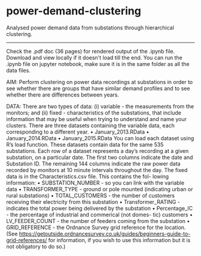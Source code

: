 # power-demand-clustering
Analysed power demand data from substations through hierarchical clustering.
____________________________________________________________________________

Check the .pdf doc (36 pages) for rendered output of the .ipynb file. Download and view locally if it doesn't load till the end.
You can run the .ipynb file on jupyter notebook, make sure it is in the same folder as all the data files.

AIM: Perform clustering on power data recordings at substations in order to see whether there are groups that have similar demand profiles and to see whether there are differences between years.

DATA: There are two types of data: (i) variable - the measurements from the monitors; and (ii) fixed - characteristics of the substations, that include information that may be useful when trying to understand and name your clusters. There are three datasets containing the variable data, each corresponding to a different year. • January_2013.RData • January_2014.RData • January_2015.RData
You can load each dataset using R’s load function. These datasets contain data for the same 535 substations. Each row of a dataset represents a day’s recording at a given substation, on a particular date. The first two columns indicate the date and Substation ID. The remaining 144 columns indicate the raw power data recorded by monitors at 10 minute intervals throughout the day.
The fixed data is in the Characteristics.csv file. This contains the fol- lowing information:
• SUBSTATION_NUMBER - so you can link with the variable data
• TRANSFORMER_TYPE - ground or pole mounted (indicating urban or rural substations)
• TOTAL_CUSTOMERS - the number of customers receiving their electricity from this substation
• Transformer_RATING - indicates the total power being delivered by the substation
• Percentage_IC - the percentage of industrial and commerical (not domes- tic) customers
• LV_FEEDER_COUNT - the number of feeders coming from the substation
• GRID_REFERENCE - the Ordnance Survey grid reference for the location.
(See https://getoutside.ordnancesurvey.co.uk/guides/beginners-guide-to-grid-references/ for information, if you wish to use this information but it is not obligatory
to do so.)
